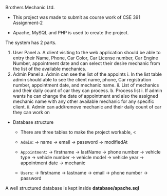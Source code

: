 Brothers Mechanic Ltd.

- This project was made to submit as course work of CSE 391 Assignment-2

- Apache, MySQL and PHP is used to create the project.
      
The system has 2 parts.
  1. User Panel
      a. A client visiting to the web application should be able to entry their Name, Phone, Car Color, Car License number, Car Engine Number, appointment date 
          and can select their desire mechanic from the list of the available mechanics. 
  2. Admin Panel
      a. Admin can see the list of the appoints
        i. In the list table admin should able to see the client name, phone, Car  registration number, appointment date, and mechanic name.
        ii. List of mechanics and their daily count of car they can process.
    b. Process list 
        i. If admin wants he can change the date of appointment and also the assigned mechanic name with any other available mechanic for any  specific client.
        ii. Admin can add/remove mechanic and their daily count of car they can work on

- Database structure

  - There are three tables to make the project workable,
  <
  - `Admin`:
    → name
    → email
    → password
    → modifiedAt
    
  - `Appointment`:
    → firstname
    → lastName
    → phone number
    → vehicle type
    → vehicle number
    → vehicle model
    → vehicle year
    → appointment date
    → mechanic
    
  - `Users`:
    → firstname
    → lastname
    → email
    → phone number
    → password

    >

A well structured database is kept inside **database/apache.sql**
